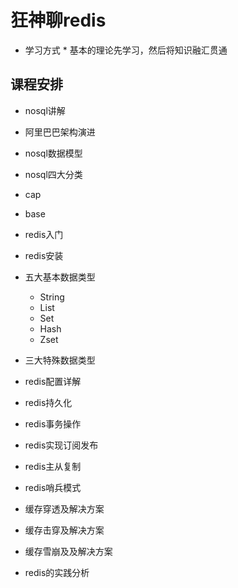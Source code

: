 # 狂神聊redis

* 学习方式
      * 基本的理论先学习，然后将知识融汇贯通

## 课程安排

* nosql讲解

* 阿里巴巴架构演进

* nosql数据模型

* nosql四大分类

* cap

* base

* redis入门

* redis安装

* 五大基本数据类型

  	* String
  	* List
  	* Set
  	* Hash
  	* Zset

* 三大特殊数据类型

* redis配置详解

* redis持久化

* redis事务操作

* redis实现订阅发布

* redis主从复制

* redis哨兵模式

* 缓存穿透及解决方案

* 缓存击穿及解决方案

* 缓存雪崩及及解决方案

* redis的实践分析

  